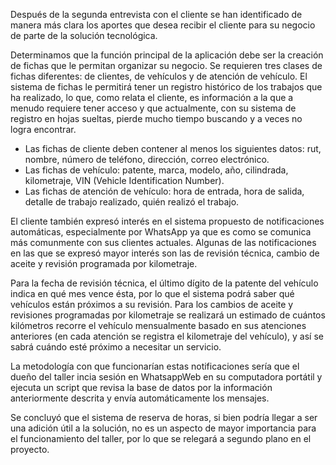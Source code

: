 Después de la segunda entrevista con el cliente se han identificado de manera más clara los aportes que desea recibir el cliente para su negocio de parte de la solución tecnológica.

Determinamos que la función principal de la aplicación debe ser la creación de fichas que le permitan organizar su negocio. Se requieren tres clases de fichas diferentes: de clientes, de vehículos y de atención de vehículo. El sistema de fichas le permitirá tener un registro histórico de los trabajos que ha realizado, lo que, como relata el cliente, es información a la que a menudo requiere tener acceso y que actualmente, con su sistema de registro en hojas sueltas, pierde mucho tiempo buscando y a veces no logra encontrar.

- Las fichas de cliente deben contener al menos los siguientes datos: rut, nombre, número de teléfono, dirección, correo electrónico.
- Las fichas de vehículo: patente, marca, modelo, año, cilindrada, kilometraje, VIN (Vehicle Identification Number).
- Las fichas de atención de vehículo: hora de entrada, hora de salida, detalle de trabajo realizado, quién realizó el trabajo.

El cliente también expresó interés en el sistema propuesto de notificaciones automáticas, especialmente por WhatsApp ya que es como se comunica más comunmente con sus clientes actuales. Algunas de las notificaciones en las que se expresó mayor interés son las de revisión técnica, cambio de aceite y revisión programada por kilometraje.

Para la fecha de revisión técnica, el último dígito de la patente del vehículo indica en qué mes vence ésta, por lo que el sistema podrá saber qué vehículos están próximos a su revisión. Para los cambios de aceite y revisiones programadas por kilometraje se realizará un estimado de cuántos kilómetros recorre el vehículo mensualmente basado en sus atenciones anteriores (en cada atención se registra el kilometraje del vehículo), y así se sabrá cuándo esté próximo a necesitar un servicio.

La metodología con que funcionarían estas notificaciones sería que el dueño del taller incia sesión en WhatsappWeb en su computadora portátil y ejecuta un script que revisa la base de datos por la información anteriormente descrita y envía automáticamente los mensajes.

Se concluyó que el sistema de reserva de horas, si bien podría llegar a ser una adición útil a la solución, no es un aspecto de mayor importancia para el funcionamiento del taller, por lo que se relegará a segundo plano en el proyecto.

